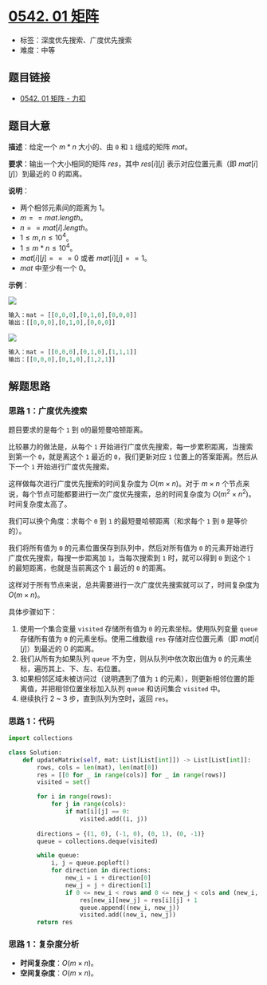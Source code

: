 # [0542. 01 矩阵](https://leetcode.cn/problems/01-matrix/)

- 标签：深度优先搜索、广度优先搜索
- 难度：中等

## 题目链接

- [0542. 01 矩阵 - 力扣](https://leetcode.cn/problems/01-matrix/)

## 题目大意

**描述**：给定一个 $m * n$ 大小的、由 `0` 和 `1` 组成的矩阵 $mat$。

**要求**：输出一个大小相同的矩阵 $res$，其中 $res[i][j]$ 表示对应位置元素（即 $mat[i][j]$）到最近的 $0$ 的距离。

**说明**：

- 两个相邻元素间的距离为 $1$。
- $m == mat.length$。
- $n == mat[i].length$。
- $1 \le m, n \le 10^4$。
- $1 \le m * n \le 10^4$。
- $mat[i][j] === 0$ 或者 $mat[i][j] == 1$。
- $mat$ 中至少有一个 $0$。

**示例**：

![](https://pic.leetcode-cn.com/1626667201-NCWmuP-image.png)

```python
输入：mat = [[0,0,0],[0,1,0],[0,0,0]]
输出：[[0,0,0],[0,1,0],[0,0,0]]
```

![](https://pic.leetcode-cn.com/1626667205-xFxIeK-image.png)

```python
输入：mat = [[0,0,0],[0,1,0],[1,1,1]]
输出：[[0,0,0],[0,1,0],[1,2,1]]
```

## 解题思路

### 思路 1：广度优先搜索

题目要求的是每个 `1` 到 `0`的最短曼哈顿距离。

比较暴力的做法是，从每个 `1` 开始进行广度优先搜索，每一步累积距离，当搜索到第一个 `0`，就是离这个 `1`  最近的 `0`，我们更新对应 `1` 位置上的答案距离。然后从下一个 `1` 开始进行广度优先搜索。

这样做每次进行广度优先搜索的时间复杂度为 $O(m \times n)$。对于 $m \times n$ 个节点来说，每个节点可能都要进行一次广度优先搜索，总的时间复杂度为 $O(m^2 \times n^2)$。时间复杂度太高了。

我们可以换个角度：求每个 `0` 到 `1` 的最短曼哈顿距离（和求每个 `1` 到 `0` 是等价的）。

我们将所有值为 `0` 的元素位置保存到队列中，然后对所有值为 `0` 的元素开始进行广度优先搜索，每搜一步距离加 `1`，当每次搜索到 `1` 时，就可以得到 `0` 到这个 `1` 的最短距离，也就是当前离这个 `1` 最近的 `0` 的距离。

这样对于所有节点来说，总共需要进行一次广度优先搜索就可以了，时间复杂度为 $O(m \times n)$。

具体步骤如下：

1. 使用一个集合变量 `visited` 存储所有值为 `0` 的元素坐标。使用队列变量 `queue` 存储所有值为 `0` 的元素坐标。使用二维数组 `res` 存储对应位置元素（即 $mat[i][j]$）到最近的 $0$ 的距离。
2. 我们从所有为如果队列 `queue` 不为空，则从队列中依次取出值为 `0` 的元素坐标，遍历其上、下、左、右位置。
3. 如果相邻区域未被访问过（说明遇到了值为 `1` 的元素），则更新相邻位置的距离值，并把相邻位置坐标加入队列 `queue` 和访问集合 `visited` 中。
4. 继续执行 2  ~ 3 步，直到队列为空时，返回 `res`。

### 思路 1：代码

```python
import collections

class Solution:
    def updateMatrix(self, mat: List[List[int]]) -> List[List[int]]:
        rows, cols = len(mat), len(mat[0])
        res = [[0 for _ in range(cols)] for _ in range(rows)]
        visited = set()

        for i in range(rows):
            for j in range(cols):
                if mat[i][j] == 0:
                    visited.add((i, j))
        
        directions = {(1, 0), (-1, 0), (0, 1), (0, -1)}
        queue = collections.deque(visited)

        while queue:
            i, j = queue.popleft()
            for direction in directions:
                new_i = i + direction[0]
                new_j = j + direction[1]
                if 0 <= new_i < rows and 0 <= new_j < cols and (new_i, new_j) not in visited:
                    res[new_i][new_j] = res[i][j] + 1
                    queue.append((new_i, new_j))
                    visited.add((new_i, new_j))
        return res
```

### 思路 1：复杂度分析

- **时间复杂度**：$O(m \times n)$。
- **空间复杂度**：$O(m \times n)$。

